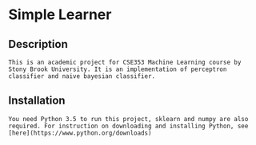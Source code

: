# Simple Learner
## Description
    This is an academic project for CSE353 Machine Learning course by Stony Brook University. It is an implementation of perceptron classifier and naive bayesian classifier.

## Installation
    You need Python 3.5 to run this project, sklearn and numpy are also required. For instruction on downloading and installing Python, see [here](https://www.python.org/downloads)